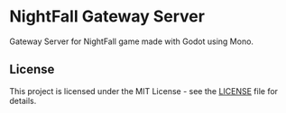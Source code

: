 # NightFall Gateway Server

Gateway Server for NightFall game made with Godot using Mono.

## License

This project is licensed under the MIT License - see the [LICENSE](LICENSE) file for details.


